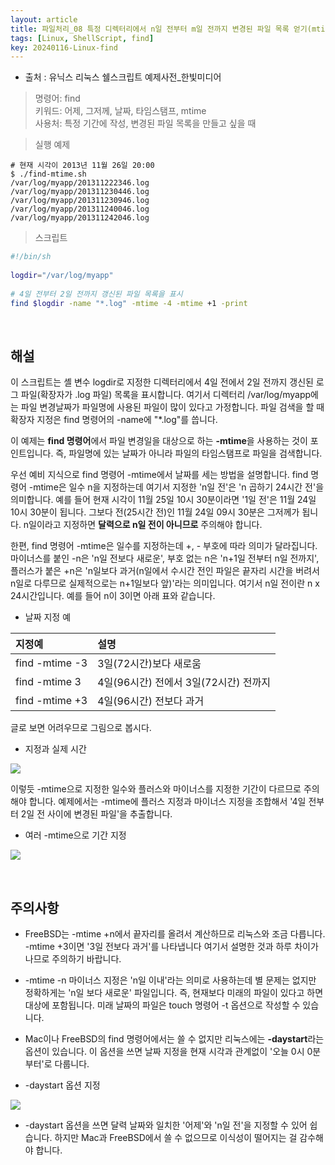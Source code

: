 ```yaml
---
layout: article
title: 파일처리_08 특정 디렉터리에서 n일 전부터 m일 전까지 변경된 파일 목록 얻기(mtime 개념)
tags: [Linux, ShellScript, find]
key: 20240116-Linux-find
---
```


- 출처 : 유닉스 리눅스 쉘스크립트 예제사전_한빛미디어

> 명령어: find  
> 키워드: 어제, 그저께, 날짜, 타임스탬프, mtime  
> 사용처: 특정 기간에 작성, 변경된 파일 목록을 만들고 싶을 때  



> 실행 예제  

```
# 현재 시각이 2013년 11월 26일 20:00
$ ./find-mtime.sh
/var/log/myapp/201311222346.log
/var/log/myapp/201311230446.log
/var/log/myapp/201311230946.log
/var/log/myapp/201311240046.log
/var/log/myapp/201311242046.log
```

> 스크립트

```bash
#!/bin/sh
 
logdir="/var/log/myapp"
 
# 4일 전부터 2일 전까지 갱신된 파일 목록을 표시
find $logdir -name "*.log" -mtime -4 -mtime +1 -print
```

&nbsp;
&nbsp;

## **해설** 

이 스크립트는 셸 변수 logdir로 지정한 디렉터리에서 4일 전에서 2일 전까지 갱신된 로그 파일(확장자가 .log 파일) 목록을 표시합니다. 여기서 디렉터리 /var/log/myapp에는 파일 변경날짜가 파일명에 사용된 파일이 많이 있다고 가정합니다. 파일 검색을 할 때 확장자 지정은 find 명령어의 -name에 "*.log"를 씁니다.

이 예제는 **find 명령어**에서 파일 변경일을 대상으로 하는 **-mtime**을 사용하는 것이 포인트입니다. 즉, 파일명에 있는 날짜가 아니라 파일의 타임스탬프로 파일을 검색합니다.

우선 예비 지식으로 find 명령어 -mtime에서 날짜를 세는 방법을 설명합니다. find 명령어 -mtime은 일수 n을 지정하는데 여기서 지정한 'n일 전'은 'n 곱하기 24시간 전'을 의미합니다. 예를 들어 현재 시각이 11월 25일 10시 30분이라면 '1일 전'은 11월 24일 10시 30분이 됩니다. 그보다 전(25시간 전)인 11월 24일 09시 30분은 그저께가 됩니다. n일이라고 지정하면 **달력으로 n일 전이 아니므로** 주의해야 합니다.

한편, find 명령어 -mtime은 일수를 지정하는데 +, - 부호에 따라 의미가 달라집니다. 마이너스를 붙인 -n은 'n일 전보다 새로운', 부호 없는 n은 'n+1일 전부터 n일 전까지', 플러스가 붙은 +n은 'n일보다 과거(n일에서 수시간 전인 파일은 끝자리 시간을 버려서 n일로 다루므로 실제적으로는 n+1일보다 앞)'라는 의미입니다. 여기서 n일 전이란 n x 24시간입니다. 예를 들어 n이 3이면 아래 표와 같습니다.

- 날짜 지정 예

|지정예|설명|
|:----|:---|
|find -mtime -3|3일(72시간)보다 새로움|
|find -mtime 3|4일(96시간) 전에서 3일(72시간) 전까지|
|find -mtime +3|4일(96시간) 전보다 과거|

글로 보면 어려우므로 그림으로 봅시다.

- 지정과 실제 시간

<img src='http://drive.google.com/uc?export=view&id=1Mw9Fggi_7ZsHVIZ3QF5C19beYUb04TM9' /><br>

이렇듯 -mtime으로 지정한 일수와 플러스와 마이너스를 지정한 기간이 다르므로 주의해야 합니다. 예제에서는 -mtime에 플러스 지정과 마이너스 지정을 조합해서 '4일 전부터 2일 전 사이에 변경된 파일'을 추출합니다.

- 여러 -mtime으로 기간 지정

<img src='http://drive.google.com/uc?export=view&id=1XSBzkWSltwTE5K1TyFcW-czll8JHkKmT' /><br>

&nbsp;
&nbsp;

## **주의사항**

- FreeBSD는 -mtime +n에서 끝자리를 올려서 계산하므로 리눅스와 조금 다릅니다. -mtime +3이면 '3일 전보다 과거'를 나타냅니다 여기서 설명한 것과 하루 차이가 나므로 주의하기 바랍니다.

- -mtime -n 마이너스 지정은 'n일 이내'라는 의미로 사용하는데 별 문제는 없지만 정확하게는 'n일 보다 새로운' 파일입니다. 즉, 현재보다 미래의 파일이 있다고 하면 대상에 포함됩니다. 미래 날짜의 파일은 touch 명령어 -t 옵션으로 작성할 수 있습니다.

- Mac이나 FreeBSD의 find 명령어에서는 쓸 수 없지만 리눅스에는 **-daystart**라는 옵션이 있습니다. 이 옵션을 쓰면 날짜 지정을 현재 시각과 관계없이 '오늘 0시 0분부터'로 다룹니다.

- -daystart 옵션 지정

<img src='http://drive.google.com/uc?export=view&id=1ZMR75wGHB_QepaO390yQooho88KxmvSX' /><br>

- -daystart 옵션을 쓰면 달력 날짜와 일치한 '어제'와 'n일 전'을 지정할 수 있어 쉽습니다. 하지만 Mac과 FreeBSD에서 쓸 수 없으므로 이식성이 떨어지는 걸 감수해야 합니다.

